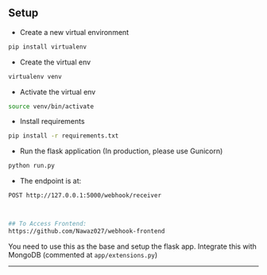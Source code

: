 
## Setup

* Create a new virtual environment

```bash
pip install virtualenv
```

* Create the virtual env

```bash
virtualenv venv
```

* Activate the virtual env

```bash
source venv/bin/activate
```

* Install requirements

```bash
pip install -r requirements.txt
```

* Run the flask application (In production, please use Gunicorn)

```bash
python run.py
```

* The endpoint is at:

```bash
POST http://127.0.0.1:5000/webhook/receiver



## To Access Frontend:
https://github.com/Nawaz027/webhook-frontend
```

You need to use this as the base and setup the flask app. Integrate this with MongoDB (commented at `app/extensions.py`)

*******************
